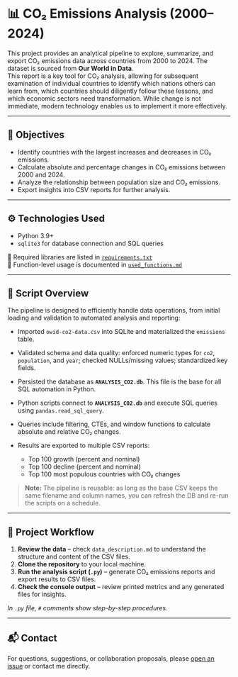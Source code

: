 # 📊 CO₂ Emissions Analysis (2000–2024)

This project provides an analytical pipeline to explore, summarize, and export CO₂ emissions data across countries from 2000 to 2024. The dataset is sourced from **Our World in Data**.  
This report is a key tool for CO₂ analysis, allowing for subsequent examination of individual countries to identify which nations others can learn from, which countries should diligently follow these lessons, and which economic sectors need transformation. While change is not immediate, modern technology enables us to implement it more effectively.

---

## 🎯 Objectives

* Identify countries with the largest increases and decreases in CO₂ emissions.
* Calculate absolute and percentage changes in CO₂ emissions between 2000 and 2024.
* Analyze the relationship between population size and CO₂ emissions.
* Export insights into CSV reports for further analysis.  

---

## ⚙️ Technologies Used

* Python 3.9+
* `sqlite3` for database connection and SQL queries

📁 Required libraries are listed in [`requirements.txt`](./requirements.txt)  
📖 Function-level usage is documented in [`used_functions.md`](./used_functions.md)

---

## 📁 Script Overview

The pipeline is designed to efficiently handle data operations, from initial loading and validation to automated analysis and reporting:  
  * Imported `owid-co2-data.csv` into SQLite and materialized the `emissions` table.  
  * Validated schema and data quality: enforced numeric types for `co2`, `population`, and `year`; checked NULLs/missing values; standardized key fields.  
  * Persisted the database as **`ANALYSIS_CO2.db`**. This file is the base for all SQL automation in Python.
  * Python scripts connect to **`ANALYSIS_CO2.db`** and execute SQL queries using `pandas.read_sql_query`.
  * Queries include filtering, CTEs, and window functions to calculate absolute and relative CO₂ changes.
  * Results are exported to multiple CSV reports:

    * Top 100 growth (percent and nominal)
    * Top 100 decline (percent and nominal)
    * Top 100 most populous countries with CO₂ changes

> **Note:** The pipeline is reusable: as long as the base CSV keeps the same filename and column names, you can refresh the DB and re-run the scripts on a schedule.

---

## 🧪 Project Workflow

1. **Review the data** – check `data_description.md` to understand the structure and content of the CSV files.
2. **Clone the repository** to your local machine.
3. **Run the analysis script (`.py`)** – generate CO₂ emissions reports and export results to CSV files.
4. **Check the console output** – review printed metrics and any generated files for insights.

*In `.py` file, `#` comments show step-by-step procedures.*

---

## 📬 Contact

For questions, suggestions, or collaboration proposals, please [open an issue](https://github.com/your-repo/issues) or contact me directly.
